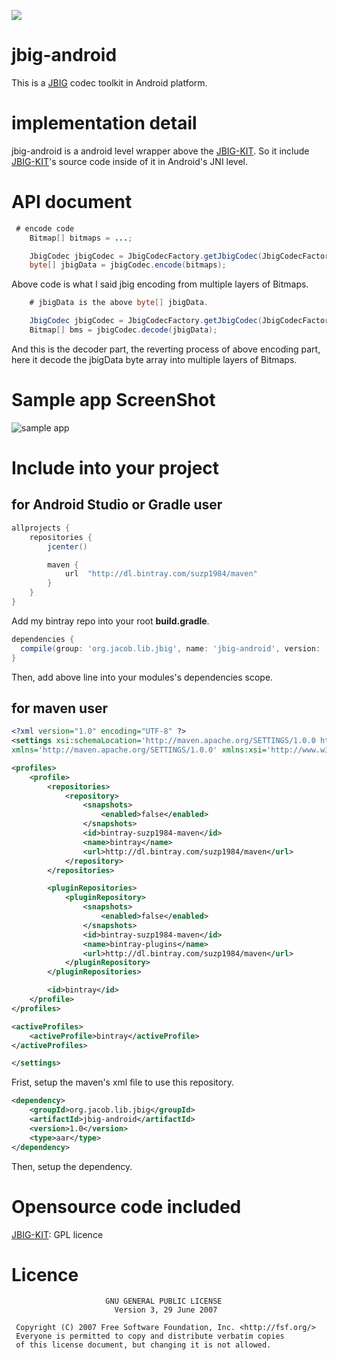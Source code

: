 [![](https://jitpack.io/v/GoldRong/jbig-android.svg)](https://jitpack.io/#GoldRong/jbig-android)

# jbig-android
This is a [JBIG](https://en.wikipedia.org/wiki/JBIG) codec toolkit in Android platform.

# implementation detail

jbig-android is a android level wrapper above the [JBIG-KIT](http://www.cl.cam.ac.uk/~mgk25/jbigkit/).
So it include [JBIG-KIT](http://www.cl.cam.ac.uk/~mgk25/jbigkit/)'s source code inside of
it in Android's JNI level.

# API document

```java
 # encode code
    Bitmap[] bitmaps = ...;

    JbigCodec jbigCodec = JbigCodecFactory.getJbigCodec(JbigCodecFactory.CODEC.JNI_CODEC);
    byte[] jbigData = jbigCodec.encode(bitmaps);

```

Above code is what I said jbig encoding from multiple layers of Bitmaps.


```java
    # jbigData is the above byte[] jbigData.

    JbigCodec jbigCodec = JbigCodecFactory.getJbigCodec(JbigCodecFactory.CODEC.JNI_CODEC);
    Bitmap[] bms = jbigCodec.decode(jbigData);

```

And this is the decoder part, the reverting process of above encoding part, here it
decode the jbigData byte array into multiple layers of Bitmaps.

# Sample app ScreenShot

![sample app](https://github.com/suzp1984/jbig-android/raw/master/img/Screenshot-20150908-171942.gif)

# Include into your project

## for Android Studio or Gradle user

```gradle
allprojects {
    repositories {
        jcenter()

        maven {
            url  "http://dl.bintray.com/suzp1984/maven"
        }
    }
}
```

Add my bintray repo into your root **build.gradle**.

```gradle
dependencies {
  compile(group: 'org.jacob.lib.jbig', name: 'jbig-android', version: '1.0', ext: 'aar')
}
```

Then, add above line into your modules's dependencies scope.

## for maven user

```xml
<?xml version="1.0" encoding="UTF-8" ?>
<settings xsi:schemaLocation='http://maven.apache.org/SETTINGS/1.0.0 http://maven.apache.org/xsd/settings-1.0.0.xsd'
xmlns='http://maven.apache.org/SETTINGS/1.0.0' xmlns:xsi='http://www.w3.org/2001/XMLSchema-instance'>

<profiles>
    <profile>
        <repositories>
            <repository>
                <snapshots>
                    <enabled>false</enabled>
                </snapshots>
                <id>bintray-suzp1984-maven</id>
                <name>bintray</name>
                <url>http://dl.bintray.com/suzp1984/maven</url>
            </repository>
        </repositories>

        <pluginRepositories>
            <pluginRepository>
                <snapshots>
                    <enabled>false</enabled>
                </snapshots>
                <id>bintray-suzp1984-maven</id>
                <name>bintray-plugins</name>
                <url>http://dl.bintray.com/suzp1984/maven</url>
            </pluginRepository>
        </pluginRepositories>

        <id>bintray</id>
    </profile>
</profiles>

<activeProfiles>
    <activeProfile>bintray</activeProfile>
</activeProfiles>

</settings>
```

Frist, setup the maven's xml file to use this repository.


```xml
<dependency>
    <groupId>org.jacob.lib.jbig</groupId>
    <artifactId>jbig-android</artifactId>
    <version>1.0</version>
    <type>aar</type>
</dependency>
```

Then, setup the dependency.

# Opensource code included

[JBIG-KIT](http://www.cl.cam.ac.uk/~mgk25/jbigkit/): GPL licence

# Licence

```
                     GNU GENERAL PUBLIC LICENSE
                       Version 3, 29 June 2007

 Copyright (C) 2007 Free Software Foundation, Inc. <http://fsf.org/>
 Everyone is permitted to copy and distribute verbatim copies
 of this license document, but changing it is not allowed.
```
